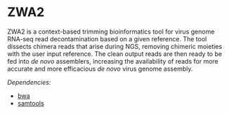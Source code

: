 # ZWA2
ZWA2 is a context-based trimming bioinformatics tool for virus genome RNA-seq read decontamination based on a given reference. The tool dissects chimera reads that arise during NGS, removing chimeric moieties with the user input reference. The clean output reads are then ready to be fed into _de novo_ assemblers, increasing the availability of reads for more accurate and more efficacious _de novo_ virus genome assembly.

_Dependencies:_
- [bwa](http://bio-bwa.sourceforge.net/)
- [samtools](http://www.htslib.org/)


